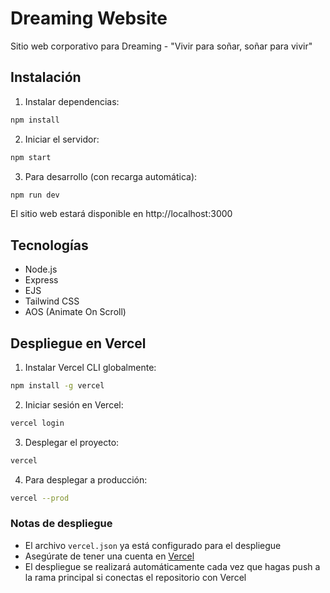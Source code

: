 # Dreaming Website

Sitio web corporativo para Dreaming - "Vivir para soñar, soñar para vivir"

## Instalación

1. Instalar dependencias:
```bash
npm install
```

2. Iniciar el servidor:
```bash
npm start
```

3. Para desarrollo (con recarga automática):
```bash
npm run dev
```

El sitio web estará disponible en http://localhost:3000

## Tecnologías

- Node.js
- Express
- EJS
- Tailwind CSS
- AOS (Animate On Scroll)

## Despliegue en Vercel

1. Instalar Vercel CLI globalmente:
```bash
npm install -g vercel
```

2. Iniciar sesión en Vercel:
```bash
vercel login
```

3. Desplegar el proyecto:
```bash
vercel
```

4. Para desplegar a producción:
```bash
vercel --prod
```

### Notas de despliegue
- El archivo `vercel.json` ya está configurado para el despliegue
- Asegúrate de tener una cuenta en [Vercel](https://vercel.com)
- El despliegue se realizará automáticamente cada vez que hagas push a la rama principal si conectas el repositorio con Vercel
